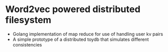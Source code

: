 # Word2vec powered distributed filesystem

- Golang implementation of map reduce for use of handling user kv pairs
- A simple prototype of a distributed toydb that simulates different consistencies

